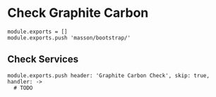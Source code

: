 
# Check Graphite Carbon

    module.exports = []
    module.exports.push 'masson/bootstrap/'

## Check Services

    module.exports.push header: 'Graphite Carbon Check', skip: true, handler: ->
      # TODO
